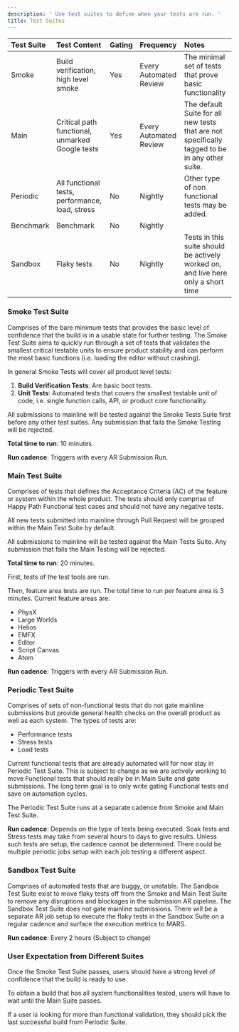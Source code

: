 ```yaml
---
description: ' Use test suites to define when your tests are run. '
title: Test Suites
---
```


Test Suite | Test Content | Gating | Frequency | Notes
:--| :--| :--| :--| :--
Smoke | Build verification, high level smoke | Yes | Every Automated Review | The minimal set of tests that prove basic functionality
Main | Critical path functional, unmarked Google tests | Yes | Every Automated Review | The default Suite for all new tests that are not specifically tagged to be in any other suite.
Periodic | All functional tests, performance, load, stress | No | Nightly | Other type of non functional tests may be added.
Benchmark | Benchmark | No | Nightly | 
Sandbox | Flaky tests | No | Nightly | Tests in this suite should be actively worked on, and live here only a short time

### Smoke Test Suite

Comprises of the bare minimum tests that provides the basic level of confidence that the build is in a usable state for further testing. The Smoke Test Suite aims to quickly run through a set of tests that validates the smallest critical testable units to ensure product stability and can perform the most basic functions (i.e. loading the editor without crashing).

In general Smoke Tests will cover all product level tests:

1. **Build Verification Tests**: Are basic boot tests.
2. **Unit Tests**: Automated tests that covers the smallest testable unit of code, i.e. single function calls, API, or product core functionality. 

All submissions to mainline will be tested against the Smoke Tests Suite first before any other test suites. Any submission that fails the Smoke Testing will be rejected.

**Total time to run**: 10 minutes.

**Run cadence**: Triggers with every AR Submission Run.

### Main Test Suite

Comprises of tests that defines the Acceptance Criteria (AC) of the feature or system within the whole product. The tests should only comprise of Happy Path Functional test cases and should not have any negative tests.  

All new tests submitted into mainline through Pull Request will be grouped within the Main Test Suite by default.

All submissions to mainline will be tested against the Main Tests Suite. Any submission that fails the Main Testing will be rejected.

**Total time to run**: 20 minutes.

First, tests of the test tools are run.

Then, feature area tests are run. The total time to run per feature area is 3 minutes. Current feature areas are:

* PhysX
* Large Worlds
* Helios
* EMFX
* Editor
* Script Canvas
* Atom

**Run cadence**: Triggers with every AR Submission Run.

### Periodic Test Suite

Comprises of sets of non-functional tests that do not gate mainline submissions but provide general health checks on the overall product as well as each system. The types of tests are:

* Performance tests
* Stress tests
* Load tests

Current functional tests that are already automated will for now stay in Periodic Test Suite. This is subject to change as we are actively working to move Functional tests that should really be in Main Suite and gate submissions. The long term goal is to only write gating Functional tests and save on automation cycles.

The Periodic Test Suite runs at a separate cadence from Smoke and Main Test Suite.

**Run cadence**: Depends on the type of tests being executed. Soak tests and Stress tests may take from several hours to days to give results. Unless such tests are setup, the cadence cannot be determined. There could be multiple periodic jobs setup with each job testing a different aspect.

### Sandbox Test Suite

Comprises of automated tests that are buggy, or unstable. The Sandbox Test Suite exist to move flaky tests off from the Smoke and Main Test Suite to remove any disruptions and blockages in the submission AR pipeline. The Sandbox Test Suite does not gate mainline submissions. There will be a separate AR job setup to execute the flaky tests in the Sandbox Suite on a regular cadence and surface the execution metrics to MARS.

**Run cadence**: Every 2 hours (Subject to change)

### User Expectation from Different Suites

Once the Smoke Test Suite passes, users should have a strong level of confidence that the build is ready to use.

To obtain a build that has all system functionalities tested, users will have to wait until the Main Suite passes.

If a user is looking for more than functional validation, they should pick the last successful build from Periodic Suite.